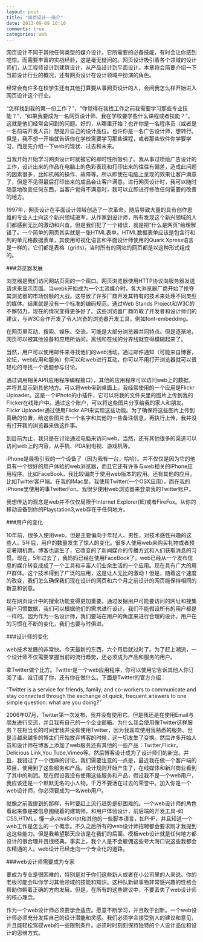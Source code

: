 ```yaml
---
layout: post
title: "网页设计——简介"
date: 2013-09-09 16:10
comments: true
categories: web
---
```

网页设计不同于其他任何类型的媒介设计。它所需要的必备技能，有时会让你感到吃惊。而需要丰富的实战经验，这是毫无疑问的。网页设计吸引着各个领域的设计师们，从工程师设计到建筑设计，从产品设计到平面设计。本章将会简要介绍一下当前设计行业的概况，还有网页设计在设计领域中扮演的角色。
<!--more-->
经常会有许多在校学生还有其他打算要从事网页设计的人，会问我怎么样开始进入网页设计这个行业。

“怎样找到我的第一份工作？”，“你觉得在我找工作之前我需要学习那些专业技能？”，“如果我要成为一名网页设计师，我在学校要学些什么课程或者技能？”。这就是他们经常会问到的问题。好的，从哪里开始？也许你是一名程序员（或者是一名前端开发人员）想提升自己的设计品位。也许你是一名广告设计师，想转行。但是，我不想一开始就告诉你在学校需要学习那些课程，或者那些软件你学要学习，而是先介绍一下web的现状、过去和未来。

当我开始开始学习网页设计时就被它的即时性所吸引了。我从事过喷绘广告设计的工作，设计出来的作品在电脑上的色彩表现和打印出来的往往有偏差，造成此问题的因素很多，比如机械的操作、故障等。所以即使在电脑上呈现的效果让客户满意了，但是不见得最后打印出来的成品会让客户满意。进行网页设计时，我可以随时随意地改变任何东西，当客户觉得不满意时，我可以立即进行修改任何需要的改善的地方。

1997年，网页设计在平面设计领域创造了一次革命。随后导致大量的具有创作思维的专业人士向这个新兴领域进军。从作家到设计师，所有发现这个新兴领域的人们都感到无比的激动和兴奋。但是我们犯了一个错误，就是把”什么是网页“给理解错了。一个简单的网页其实就是一张HTML表单。HTML数据表单应该是包含行和列的单元格数据表单，其使用可视化语言和平面设计师使用的Quark Xpress语言是一样的。它们都是表格（grids)。当时所有的网站的网页都是以这种形式组成的。

###浏览器发展

浏览器是我们访问网站页面的一个窗口。网页浏览器使用HTTP协议向服务器发送请求来显示页面。当webk开始成为一个主流媒介时，各大浏览器厂商开始了抢夺其浏览器的市场份额的大战。这导致了许多厂商开发其特有的技术来处理不同类型的媒体。结果就是没有一个标准的编码规范。通过Web Stands Project和W3C的不懈努力，现在的情况变得更多好了。这些浏览器厂商听取了开发者和设计师们的建议，与W3C合作开发了令人兴奋的浏览器开发工具，例如font-embedding。

在网页里互动、搜索、娱乐、交流，可能是大部分浏览器共同特点。但是逐渐地，网页可以被其他设备和应用所访问。离线和在线的分界线就变得模糊起来了。

当然，用户可以使用邮件来寻找他们的web活动。通过邮件通知（可能来自博客，论坛，web应用和服务）你可以和web进行互动。你可以不用打开浏览器就可以很轻松的寻找一个话题参与讨论。

通过调用相关API(应用程序编程接口），其他的应用程序可以访问web上的数据，并将其显示到其他地方。可以将web带到桌面上。我经常使用的一个应用是Flickr Uploader。这是一个iPhoto的小插件，它可以将我的文件夹里的图片上传到我的Flicker在线账户中。通过这个账户，可以将这些图片分享给我的家人和朋友。Flickr Uploader通过使用Flickr API来实现这些功能。为了确保将这些图片上传到真确的位置，给这些图片去一个名字和其他的一些备注信息，再执行上传，我并没有打开我的浏览器来做这件事。

到目前为止，我只是在讨论通过电脑来访问web。当然，还有其他很多的渠道可以访问web上的内容，从手机、PDA到电视、游戏机等。

iPhone是最吸引我的一个设备了（因为我有一台，哈哈）。并不仅仅是因为它的他具有一个很好的用户体验的web浏览器，而且它还有许多与web相关的iPhone应用程序。比如FaceBook，我比较偏向于使用web版本的应用。还有其他的应用，比如Twitter客户端。在我的IMac里，我使用Twitter(一个OSX应用），而在我的iPhone里使用的事TwitterFon。我很少使用web浏览器来登录我的Twitter账户。

我想传达的观念是web并不仅仅局限于Internet Explorer(IE)或者FireFox。从你的移动设备到你的Playstation3,web存在于任何地方。

###用户的变化

10年前，很多人使用web，但是主要偏向于年轻人、男性，对技术感性兴趣的这些人。5年后，用户的数量发生了惊人的变化。很多人使用web来购买礼物或者预定暑期机票。博客也诞生了，它改变的了新闻媒介的传播方式和人们获取消息的习惯。现在，5年过去了，我妈妈已经在使用FaceBook了。web已经从一个发布信息的媒介转变成成了一个工具和丰富人们业余生活的一个应用。现在具有广大的用户群体。这个技术得到了广泛的应用，这是让人无比的激动！但是，随着这个速度的改变，我们怎么确保我们现在设计的网页和六个月之前设计的网页能保持相同的新意和创意。

现在网页设计中的搜索功能变得更加重要。通过发掘用户可能要访问的网址和搜集用户习惯数据，我们可以根据他们的需求进行设计。我们不能假设所有的用户都是一样的。因为作为一名设计师，我们要站在用户的角度来进行合理的设计。用户在的习惯在不断的变化，我们也要与时俱进。

###设计师的变化

web技术发展的非常快。今天最新的东西，六个月后就过时了。为了赶上潮流，一个设计师不仅需要掌握当前的流行趋势，还必须成为产品和服务的用户。

拿Twitter做个比方。Twitter是一个web应用程序，你可以使用它告诉其他人你订阅了谁、谁订阅了你，还有你在做什么。下面是Twitter的官方介绍：

“Twitter is a service for friends, family, and co–workers to communicate and stay connected through the exchange of quick, frequent answers to one simple question: what are you doing?”

2006年07月，Twitter第一次发布，我并没有使用它。但是我还是在使用Email与朋友进行交流，并且我有自己的一个企业邮箱。为什么我会使用像Twitter这样服务？在相当长的时间里我并没有使用Twitter，因为我喜欢使用我熟悉的服务。但是当越来越多的博主们开始放弃博客的时候，这一切发生了变换。然后许多开始人员和设计师在博客上添加了web服务还有其他的一些产品：Twitter,Flickr，Delicious Link,You Tube,Vimeo等。然后博客设计成为了设计师们的新宠。并且，我错过了一个很麻的讨论。我们需要注意的一点是，最近我在做一个客户端的项目，使用到了这些服务和产品。设计规则开始产生了，在线媒体和新兴商业看到了其中的利润。现在假设我没有使用这些服务和产品，假设我不是一个web用户，我应该还是一个默默无名的小人物。千万不要活在过去的荣誉中。加入你是一个web设计师，你必须要成为一名web用户。

就像之前我提到的那样，有时要赶上流行趋势是挺困难的。一个web设计师的角色看起来像是被信息围绕着的建筑师，和用户体验设计，前后端的开发工具-如CSS,HTML。懂一点JavaScript和其他的一些脚本语言，如PHP，并且知道一个web工作是怎么的一个概念。不久之后所有的web设计师招聘都会要求刚才我提到这这些能力。但是我希望那天应该是在我们的后面。模板web设计就是任何地方都设计的很合理并且很经典。事实上，我个人是不会雇佣这些夸大海口说这些我都会东精通的人。web设计已经走向一个专业化的道路。

###web设计师需要成为专家

要成为专业是很困难的，特别是对于你们这些新人或者在小公司里的人来说。你的老板可能会叫你学习其他领域的技能和知识。这种队新鲜事物非常感兴趣的性格会帮助你朝着正确的方向发展。但是，在所有的这些建议中，不要丢失了web设计师的核心理念。

作为一个web设计师必须要学会适应。愿意不断学习，并且敢于创新。一个web设计师必须充分发挥自己的设计潜能和灵感。我们必须学会接受别人的建议和意见，并且能轻松驾驭web的一些限制条件。必须时时刻刻保持独特的个人设计品位和设计的思维方式。